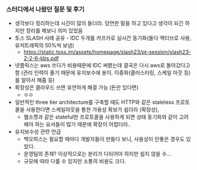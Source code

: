 ### 스터디에서 나왔던 질문 및 후기

- 생각보다 정리하는데 시간이 많이 들더라. 당연한 말을 하고 있다고 생각이 되긴 하지만 정리를 해보니 의미 있었음
- 토스 SLASH 사례 공유 - IDC 두개를 카프카로 실시간 동기화(둘다 액티브로 사용, 유저트래픽의 50%씩 보냄)
  - https://static.toss.im/assets/homepage/slash23/pt-session/slash23-2-2-6-kbs.pdf
- 넷플릭스는 aws 쓰다가 비용때문에 IDC 써봤는데 결국은 다시 aws로 돌아갔다고 함 (관리 인력이 줄기 때문에 유지보수에 용이. 이중화(클러스터링, 스케일 아웃 등)를 알아서 해줌 등)
- 확장성은 클라우드 쓰면 유연하게 해결 가능 (돈만 있다면)
  - ㅇㅇ
- 일반적인 three tier architecture를 구축할 때도 HTTP와 같은 stateless 프로토콜을 사용한다면 스케일아웃을 통한 가용성 확보가 쉽더라 (확장성), 
  - 웹소켓과 같은 stateful한 프로토콜을 사용하게 되면 상태 동기화와 같이 고려해야 하는 요서들이 많기 때문에 확장이 어렵더라..
- 유지보수성 관련 언급
    - 백오피스는 필요할 때마다 개발자들이 만들다 보니, 사용성이 안좋은 경우도 있었다.
    - 운영팀의 존재? 이상적으로는 분리가 다되어야 하지만 쉽지 않을 수…
    - 규모에 따라 다를 수 있지만 소통의 비용도 크다.